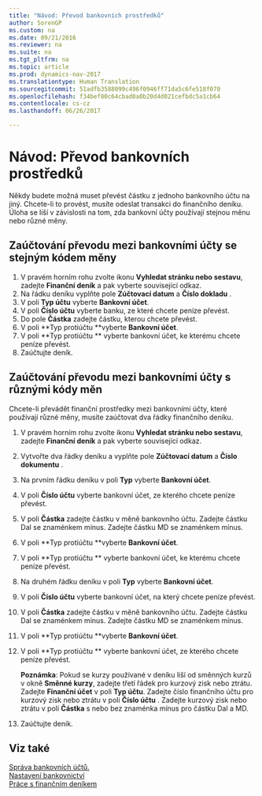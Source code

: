 ```yaml
---
title: "Návod: Převod bankovních prostředků"
author: SorenGP
ms.custom: na
ms.date: 09/21/2016
ms.reviewer: na
ms.suite: na
ms.tgt_pltfrm: na
ms.topic: article
ms.prod: dynamics-nav-2017
ms.translationtype: Human Translation
ms.sourcegitcommit: 51adfb3588099c496f0946ff71da5c6fe518f070
ms.openlocfilehash: f34bef80c64cbad0a0b20d4d021cefbdc5a1cb64
ms.contentlocale: cs-cz
ms.lasthandoff: 06/26/2017

---
```


# <a name="how-to-transfer-bank-funds"></a>Návod: Převod bankovních prostředků
Někdy budete možná muset převést částku z jednoho bankovního účtu na jiný. Chcete-li to provést, musíte odeslat transakci do finančního deníku. Úloha se liší v závislosti na tom, zda bankovní účty používají stejnou měnu nebo různé měny.

## <a name="to-post-a-transfer-between-bank-accounts-with-the-same-currency-code"></a>Zaúčtování převodu mezi bankovními účty se stejným kódem měny
1. V pravém horním rohu zvolte ikonu **Vyhledat stránku nebo sestavu**, zadejte **Finanční deník** a pak vyberte související odkaz.
2. Na řádku deníku vyplňte pole **Zúčtovací datum** a **Číslo dokladu** .
3. V poli **Typ účtu** vyberte **Bankovní účet**.
4. V poli **Číslo účtu** vyberte banku, ze které chcete peníze převést.
5. Do pole **Částka** zadejte částku, kterou chcete převést.
6. V poli **Typ protiúčtu **vyberte **Bankovní účet**.
7. V poli **Typ protiúčtu ** vyberte bankovní účet, ke kterému chcete peníze převést.
8. Zaúčtujte deník.

## <a name="to-post-a-transfer-between-bank-accounts-with-different-currency-codes"></a>Zaúčtování převodu mezi bankovními účty s různými kódy měn
Chcete-li převádět finanční prostředky mezi bankovními účty, které používají různé měny, musíte zaúčtovat dva řádky finančního deníku.

1. V pravém horním rohu zvolte ikonu **Vyhledat stránku nebo sestavu**, zadejte **Finanční deník** a pak vyberte související odkaz.
2. Vytvořte dva řádky deníku a vyplňte pole **Zúčtovací datum** a **Číslo dokumentu** .
3. Na prvním řádku deníku v poli **Typ** vyberte **Bankovní účet**.
4. V poli **Číslo účtu** vyberte bankovní účet, ze kterého chcete peníze převést.
5. V poli **Částka** zadejte částku v měně bankovního účtu. Zadejte částku Dal se znaménkem mínus. Zadejte částku MD se znaménkem mínus.
6. V poli **Typ protiúčtu **vyberte **Bankovní účet**.
7. V poli **Typ protiúčtu ** vyberte bankovní účet, ke kterému chcete peníze převést.
8. Na druhém řádku deníku v poli **Typ** vyberte **Bankovní účet**.
9. V poli **Číslo účtu** vyberte bankovní účet, na který chcete peníze převést.
10. V poli **Částka** zadejte částku v měně bankovního účtu. Zadejte částku Dal se znaménkem mínus. Zadejte částku MD se znaménkem mínus.
11. V poli **Typ protiúčtu **vyberte **Bankovní účet**.  
12. V poli **Typ protiúčtu ** vyberte bankovní účet, ze kterého chcete peníze převést.

    **Poznámka**: Pokud se kurzy používané v deníku liší od směnných kurzů v okně **Směnné kurzy**, zadejte třetí řádek pro kurzový zisk nebo ztrátu. Zadejte **Finanční účet** v poli **Typ účtu**. Zadejte číslo finančního účtu pro kurzový zisk nebo ztrátu v poli **Číslo účtu** . Zadejte kurzový zisk nebo ztrátu v poli **Částka** s nebo bez znaménka mínus pro částku Dal a MD.
13. Zaúčtujte deník.

## <a name="see-also"></a>Viz také  
[Správa bankovních účtů.](bank-manage-bank-accounts.md)  
[Nastavení bankovnictví](bank-setup-banking.md)  
[Práce s finančním deníkem](ui-work-general-journals.md)

